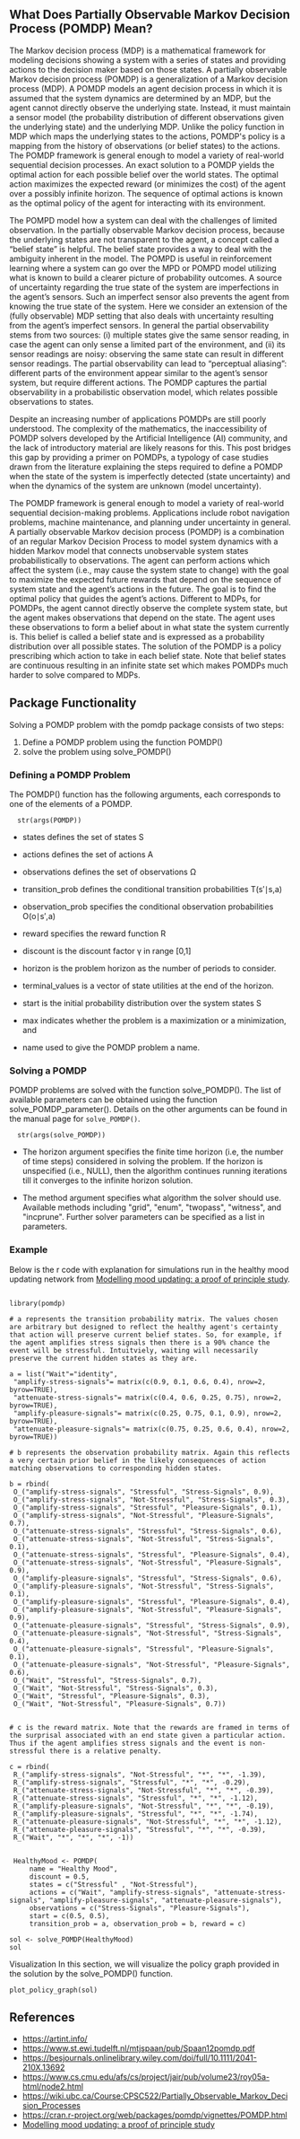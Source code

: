 
## What Does Partially Observable Markov Decision Process (POMDP) Mean?

The Markov decision process (MDP) is a mathematical framework for modeling decisions showing a system with a series of states and providing actions to the decision maker based on those states. A partially observable Markov decision process (POMDP) is a generalization of a Markov decision process (MDP). A POMDP models an agent decision process in which it is assumed that the system dynamics are determined by an MDP, but the agent cannot directly observe the underlying state. Instead, it must maintain a sensor model (the probability distribution of different observations given the underlying state) and the underlying MDP. Unlike the policy function in MDP which maps the underlying states to the actions, POMDP's policy is a mapping from the history of observations (or belief states) to the actions. The POMDP framework is general enough to model a variety of real-world sequential decision processes. An exact solution to a POMDP yields the optimal action for each possible belief over the world states. The optimal action maximizes the expected reward (or minimizes the cost) of the agent over a possibly infinite horizon. The sequence of optimal actions is known as the optimal policy of the agent for interacting with its environment.

The POMPD model how a system can deal with the challenges of limited observation. In the partially observable Markov decision process, because the underlying states are not transparent to the agent, a concept called a “belief state” is helpful. The belief state provides a way to deal with the ambiguity inherent in the model. The POMPD is useful in reinforcement learning where a system can go over the MPD or POMPD model utilizing what is known to build a clearer picture of probability outcomes. A source of uncertainty regarding the true state of the system are imperfections in the agent’s sensors. Such an imperfect sensor also prevents the agent from knowing the true state of the system. Here we consider an extension of the (fully observable) MDP setting that also deals with uncertainty resulting from the agent’s imperfect sensors. In general the partial observability stems from two sources: (i) multiple states give the same sensor reading, in case the agent can only sense a limited part of the environment, and (ii) its sensor readings are noisy: observing the same state can result in different sensor readings. The partial observability can lead to “perceptual aliasing”: different parts of the environment appear similar to the agent’s sensor system, but require different actions. The POMDP captures the partial observability in a probabilistic observation model, which relates possible observations to states.


Despite an increasing number of applications POMDPs are still poorly understood. The complexity of the mathematics, the inaccessibility of POMDP solvers developed by the Artificial Intelligence (AI) community, and the lack of introductory material are likely reasons for this. This post bridges this gap by providing a primer on POMDPs, a typology of case studies drawn from the literature explaining the steps required to define a POMDP when the state of the system is imperfectly detected (state uncertainty) and when the dynamics of the system are unknown (model uncertainty). 


The POMDP framework is general enough to model a variety of real-world sequential decision-making problems. Applications include robot navigation problems, machine maintenance, and planning under uncertainty in general. A partially observable Markov decision process (POMDP) is a combination of an regular Markov Decision Process to model system dynamics with a hidden Markov model that connects unobservable system states probabilistically to observations. The agent can perform actions which affect the system (i.e., may cause the system state to change) with the goal to maximize the expected future rewards that depend on the sequence of system state and the agent’s actions in the future. The goal is to find the optimal policy that guides the agent’s actions. Different to MDPs, for POMDPs, the agent cannot directly observe the complete system state, but the agent makes observations that depend on the state. The agent uses these observations to form a belief about in what state the system currently is. This belief is called a belief state and is expressed as a probability distribution over all possible states. The solution of the POMDP is a policy prescribing which action to take in each belief state. Note that belief states are continuous resulting in an infinite state set which makes POMDPs much harder to solve compared to MDPs.


## Package Functionality
Solving a POMDP problem with the pomdp package consists of two steps:

1. Define a POMDP problem using the function POMDP()
2. solve the problem using solve_POMDP()


### Defining a POMDP Problem
The POMDP() function has the following arguments, each corresponds to one of the elements of a POMDP.

      str(args(POMDP))

+ states defines the set of states S

+ actions defines the set of actions A

+ observations defines the set of observations Ω

+ transition_prob defines the conditional transition probabilities T(s′∣s,a)

+ observation_prob specifies the conditional observation probabilities O(o∣s′,a)

+ reward specifies the reward function R

+ discount is the discount factor γ in range [0,1]

+ horizon is the problem horizon as the number of periods to consider.

+ terminal_values is a vector of state utilities at the end of the horizon.

+ start is the initial probability distribution over the system states S

+ max indicates whether the problem is a maximization or a minimization, and

+ name used to give the POMDP problem a name.



### Solving a POMDP

POMDP problems are solved with the function solve_POMDP(). The list of available parameters can be obtained using the function solve_POMDP_parameter(). Details on the other arguments can be found in the manual page for `solve_POMDP()`.

      str(args(solve_POMDP))  
   
+ The horizon argument specifies the finite time horizon (i.e, the number of time steps) considered in solving the problem. If the horizon is unspecified (i.e., NULL), then the algorithm continues running iterations till it converges to the infinite horizon solution. 

+ The method argument specifies what algorithm the solver should use. Available methods including "grid", "enum", "twopass", "witness", and "incprune". Further solver parameters can be specified as a list in parameters.

### Example

Below is the r code with explanation for simulations run in the healthy mood updating network from [Modelling mood updating: a proof of principle study](https://pubmed.ncbi.nlm.nih.gov/36511113/).

```

library(pomdp)

# a represents the transition probability matrix. The values chosen are arbitrary but designed to reflect the healthy agent's certainty that action will preserve current belief states. So, for example, if the agent amplifies stress signals then there is a 90% chance the event will be stressful. Intuitviely, waiting will necessarily preserve the current hidden states as they are.

a = list("Wait"="identity",
 "amplify-stress-signals"= matrix(c(0.9, 0.1, 0.6, 0.4), nrow=2, byrow=TRUE),
 "attenuate-stress-signals"= matrix(c(0.4, 0.6, 0.25, 0.75), nrow=2, byrow=TRUE),
 "amplify-pleasure-signals"= matrix(c(0.25, 0.75, 0.1, 0.9), nrow=2, byrow=TRUE),
 "attenuate-pleasure-signals"= matrix(c(0.75, 0.25, 0.6, 0.4), nrow=2, byrow=TRUE))

# b represents the observation probability matrix. Again this reflects a very certain prior belief in the likely consequences of action matching observations to corresponding hidden states.

b = rbind(
 O_("amplify-stress-signals", "Stressful", "Stress-Signals", 0.9),
 O_("amplify-stress-signals", "Not-Stressful", "Stress-Signals", 0.3),
 O_("amplify-stress-signals", "Stressful", "Pleasure-Signals", 0.1),
 O_("amplify-stress-signals", "Not-Stressful", "Pleasure-Signals", 0.7),
 O_("attenuate-stress-signals", "Stressful", "Stress-Signals", 0.6),
 O_("attenuate-stress-signals", "Not-Stressful", "Stress-Signals", 0.1),
 O_("attenuate-stress-signals", "Stressful", "Pleasure-Signals", 0.4),
 O_("attenuate-stress-signals", "Not-Stressful", "Pleasure-Signals", 0.9),
 O_("amplify-pleasure-signals", "Stressful", "Stress-Signals", 0.6),
 O_("amplify-pleasure-signals", "Not-Stressful", "Stress-Signals", 0.1),
 O_("amplify-pleasure-signals", "Stressful", "Pleasure-Signals", 0.4),
 O_("amplify-pleasure-signals", "Not-Stressful", "Pleasure-Signals", 0.9),
 O_("attenuate-pleasure-signals", "Stressful", "Stress-Signals", 0.9),
 O_("attenuate-pleasure-signals", "Not-Stressful", "Stress-Signals", 0.4),
 O_("attenuate-pleasure-signals", "Stressful", "Pleasure-Signals", 0.1),
 O_("attenuate-pleasure-signals", "Not-Stressful", "Pleasure-Signals", 0.6),
 O_("Wait", "Stressful", "Stress-Signals", 0.7),
 O_("Wait", "Not-Stressful", "Stress-Signals", 0.3),
 O_("Wait", "Stressful", "Pleasure-Signals", 0.3),
 O_("Wait", "Not-Stressful", "Pleasure-Signals", 0.7))


# c is the reward matrix. Note that the rewards are framed in terms of the surprisal associated with an end state given a particular action. Thus if the agent amplifies stress signals and the event is non-stressful there is a relative penalty.

c = rbind(
 R_("amplify-stress-signals", "Not-Stressful", "*", "*", -1.39),
 R_("amplify-stress-signals", "Stressful", "*", "*", -0.29),
 R_("attenuate-stress-signals", "Not-Stressful", "*", "*", -0.39),
 R_("attenuate-stress-signals", "Stressful", "*", "*", -1.12),
 R_("amplify-pleasure-signals", "Not-Stressful", "*", "*", -0.19),
 R_("amplify-pleasure-signals", "Stressful", "*", "*", -1.74),
 R_("attenuate-pleasure-signals", "Not-Stressful", "*", "*", -1.12),
 R_("attenuate-pleasure-signals", "Stressful", "*", "*", -0.39),
 R_("Wait", "*", "*", "*", -1))


 HealthyMood <- POMDP(
     name = "Healthy Mood",
     discount = 0.5,
     states = c("Stressful" , "Not-Stressful"),
     actions = c("Wait", "amplify-stress-signals", "attenuate-stress-signals", "amplify-pleasure-signals", "attenuate-pleasure-signals"),
     observations = c("Stress-Signals", "Pleasure-Signals"),
     start = c(0.5, 0.5),
     transition_prob = a, observation_prob = b, reward = c)
     
sol <- solve_POMDP(HealthyMood)
sol     
```

Visualization
In this section, we will visualize the policy graph provided in the solution by the solve_POMDP() function.

```
plot_policy_graph(sol)
```

## References
+ https://artint.info/
+ https://www.st.ewi.tudelft.nl/mtjspaan/pub/Spaan12pomdp.pdf
+ https://besjournals.onlinelibrary.wiley.com/doi/full/10.1111/2041-210X.13692
+ https://www.cs.cmu.edu/afs/cs/project/jair/pub/volume23/roy05a-html/node2.html
+ https://wiki.ubc.ca/Course:CPSC522/Partially_Observable_Markov_Decision_Processes
+ https://cran.r-project.org/web/packages/pomdp/vignettes/POMDP.html
+ [Modelling mood updating: a proof of principle study](https://pubmed.ncbi.nlm.nih.gov/36511113/)
